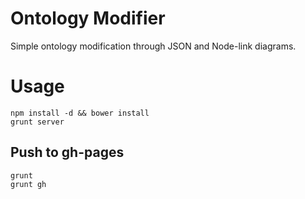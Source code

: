 Ontology Modifier
=================

Simple ontology modification through JSON and Node-link diagrams.

Usage
=====

    npm install -d && bower install
    grunt server

Push to gh-pages
----

    grunt
    grunt gh
